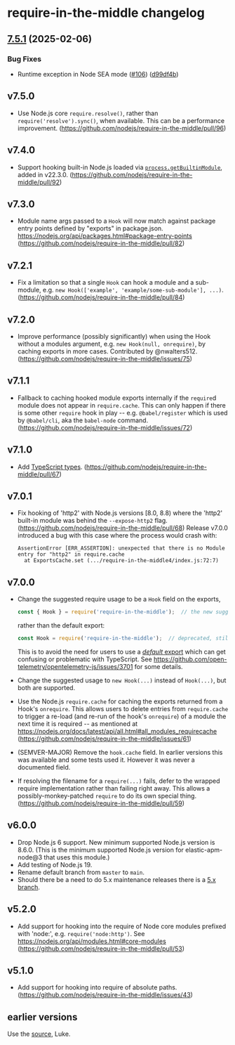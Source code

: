 # require-in-the-middle changelog

## [7.5.1](https://github.com/nodejs/require-in-the-middle/compare/require-in-the-middle-v7.5.0...require-in-the-middle-v7.5.1) (2025-02-06)


### Bug Fixes

* Runtime exception in Node SEA mode ([#106](https://github.com/nodejs/require-in-the-middle/issues/106)) ([d99df4b](https://github.com/nodejs/require-in-the-middle/commit/d99df4b20a90e59cd25ac5d740d2464c9c8f2e7b))

## v7.5.0

- Use Node.js core `require.resolve()`, rather than `require('resolve').sync()`, when available.
  This can be a performance improvement.
  (https://github.com/nodejs/require-in-the-middle/pull/96)

## v7.4.0

- Support hooking built-in Node.js loaded via
  [`process.getBuiltinModule`](https://nodejs.org/api/all.html#all_process_processgetbuiltinmoduleid),
  added in v22.3.0.
  (https://github.com/nodejs/require-in-the-middle/pull/92)

## v7.3.0

- Module name args passed to a `Hook` will now match against package
  entry points defined by "exports" in package.json.
  https://nodejs.org/api/packages.html#package-entry-points
  (https://github.com/nodejs/require-in-the-middle/pull/82)


## v7.2.1

- Fix a limitation so that a single `Hook` can hook a module and a sub-module,
  e.g. `new Hook(['example', 'example/some-sub-module'], ...)`.
  (https://github.com/nodejs/require-in-the-middle/pull/84)


## v7.2.0

- Improve performance (possibly significantly) when using the Hook without
  a modules argument, e.g. `new Hook(null, onrequire)`, by caching exports
  in more cases. Contributed by @nwalters512.
  (https://github.com/nodejs/require-in-the-middle/issues/75)


## v7.1.1

- Fallback to caching hooked module exports internally if the `require`d
  module does not appear in `require.cache`. This can only happen if there
  is some other `require` hook in play -- e.g. `@babel/register` which is
  used by `@babel/cli`, aka the `babel-node` command.
  (https://github.com/nodejs/require-in-the-middle/issues/72)


## v7.1.0

- Add [TypeScript types](./types/index.d.ts).
  (https://github.com/nodejs/require-in-the-middle/pull/67)


## v7.0.1

- Fix hooking of 'http2' with Node.js versions [8.0, 8.8) where the 'http2'
  built-in module was behind the `--expose-http2` flag.
  (https://github.com/nodejs/require-in-the-middle/pull/68)
  Release v7.0.0 introduced a bug with this case where the process would crash with:

    ```
    AssertionError [ERR_ASSERTION]: unexpected that there is no Module entry for "http2" in require.cache
      at ExportsCache.set (.../require-in-the-middle4/index.js:72:7)
    ```

## v7.0.0

- Change the suggested require usage to be a `Hook` field on the exports,

  ```js
  const { Hook } = require('require-in-the-middle');  // the new suggested way
  ```

  rather than the default export:

  ```js
  const Hook = require('require-in-the-middle');  // deprecated, still supported for backward compat
  ```

  This is to avoid the need for users to use a [*default* export](https://www.typescriptlang.org/docs/handbook/declaration-files/templates/module-d-ts.html#default-exports)
  which can get confusing or problematic with TypeScript. See
  https://github.com/open-telemetry/opentelemetry-js/issues/3701 for some
  details.

- Change the suggested usage to `new Hook(...)` instead of `Hook(...)`, but
  both are supported.

- Use the Node.js `require.cache` for caching the exports returned from a
  Hook's `onrequire`. This allows users to delete entries from `require.cache`
  to trigger a re-load (and re-run of the hook's `onrequire`) of a module the
  next time it is required -- as mentioned at
  https://nodejs.org/docs/latest/api/all.html#all_modules_requirecache
  (https://github.com/nodejs/require-in-the-middle/issues/61)

- (SEMVER-MAJOR) Remove the `hook.cache` field. In earlier versions this was
  available and some tests used it. However it was never a documented field.

- If resolving the filename for a `require(...)` fails, defer to the wrapped
  require implementation rather than failing right away. This allows a
  possibly-monkey-patched `require` to do its own special thing.
  (https://github.com/nodejs/require-in-the-middle/pull/59)

## v6.0.0

- Drop Node.js 6 support. New minimum supported Node.js version is 8.6.0.
  (This is the minimum supported Node.js version for elastic-apm-node@3 that uses
  this module.)
- Add testing of Node.js 19.
- Rename default branch from `master` to `main`.
- Should there be a need to do 5.x maintenance releases there is a
  [5.x branch](https://github.com/nodejs/require-in-the-middle/tree/5.x).

## v5.2.0

- Add support for hooking into the require of Node core modules prefixed with
  'node:', e.g. `require('node:http')`. See https://nodejs.org/api/modules.html#core-modules
  (https://github.com/nodejs/require-in-the-middle/pull/53)

## v5.1.0

- Add support for hooking into require of absolute paths.
  (https://github.com/nodejs/require-in-the-middle/issues/43)

## earlier versions

Use the [source](https://github.com/nodejs/require-in-the-middle/commits/), Luke.

